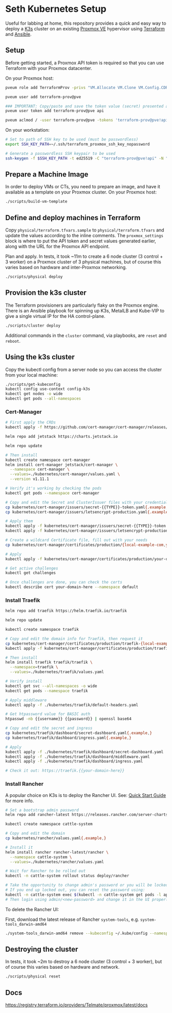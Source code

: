 # Seth Kubernetes Setup

Useful for labbing at home, this repository provides a quick and easy way to deploy a [K3s](https://k3s.io/) cluster on an existing [Proxmox VE](https://www.proxmox.com/en/proxmox-ve) hypervisor using [Terraform](https://www.terraform.io/) and [Ansible](https://www.ansible.com/).

## Setup

Before getting started, a Proxmox API token is required so that you can use Terraform with your Proxmox datacenter.

On your Proxmox host:

```sh
pveum role add TerraformProv -privs "VM.Allocate VM.Clone VM.Config.CDROM VM.Config.CPU VM.Config.Cloudinit VM.Config.Disk VM.Config.HWType VM.Config.Memory VM.Config.Network VM.Config.Options VM.Monitor VM.Audit VM.PowerMgmt Datastore.AllocateSpace Datastore.Audit"

pveum user add terraform-prov@pve

### IMPORTANT: Copy/paste and save the token value (secret) presented after running the command below. You are only shown it once and need to set it later as in terraform.tfvars
pveum user token add terraform-prov@pve api

pveum aclmod / -user terraform-prov@pve -tokens 'terraform-prov@pve!api' -role TerraformProv
```

On your workstation:

```sh
# Set to path of SSH key to be used (must be passwordless)
export SSH_KEY_PATH=~/.ssh/terraform_proxmox_ssh_key_nopassword

# Generate a passwordless SSH keypair to be used
ssh-keygen -f $SSH_KEY_PATH -t ed25519 -C "terraform-prov@pve!api" -N "" -q
```

## Prepare a Machine Image

In order to deploy VMs or CTs, you need to prepare an image, and have it available as a template on your Proxmox cluster. On your Proxmox host:

```sh
./scripts/build-vm-template
```

## Define and deploy machines in Terraform

Copy `physical/terraform.tfvars.sample` to `physical/terraform.tfvars` and update the values according to the inline comments. The `proxmox_settings` block is where to put the API token and secret values generated earlier, along with the URL for the Proxmox API endpoint.

Plan and apply. In tests, it took ~11m to create a 6 node cluster (3 control + 3 worker) on a Proxmox cluster of 3 physical machines, but of course this varies based on hardware and inter-Proxmox networking.

```sh
./scripts/physical deploy
```

## Provision the k3s cluster

The Terraform provisioners are particularly flaky on the Proxmox engine. There is an Ansible playbook for spinning up K3s, MetalLB and Kube-VIP to give a single virtual IP for the HA control-plane.

```sh
./scripts/cluster deploy
```

Additional commands in the `cluster` command, via playbooks, are `reset` and `reboot`.

## Using the k3s cluster

Copy the kubectl config from a server node so you can access the cluster from your local machine:

```sh
./scripts/get-kubeconfig
kubectl config use-context config-k3s
kubectl get nodes -o wide
kubectl get pods --all-namespaces
```

### Cert-Manager

```sh
# First apply the CRDs
kubectl apply -f https://github.com/cert-manager/cert-manager/releases/download/v1.11.1/cert-manager.crds.yaml

helm repo add jetstack https://charts.jetstack.io

helm repo update

# Then install
kubectl create namespace cert-manager
helm install cert-manager jetstack/cert-manager \
  --namespace cert-manager \
  --values=./kubernetes/cert-manager/values.yaml \
  --version v1.11.1

# Verify it's working by checking the pods
kubectl get pods --namespace cert-manager

# Copy and edit the Secret and ClusterIssuer files with your credentials
cp kubernetes/cert-manager/issuers/secret-{{TYPE}}-token.yaml{.example,}
cp kubernetes/cert-manager/issuers/letsencrypt-production.yaml{.example,}

# Apply them
kubectl apply -f kubernetes/cert-manager/issuers/secret-{{TYPE}}-token.yaml
kubectl apply -f kubernetes/cert-manager/issuers/letsencrypt-production.yaml

# Create a wildcard Certificate file, fill out with your needs
cp kubernetes/cert-manager/certificates/production/{local-example-com,your-domain-here}.yaml

# Apply
kubectl apply -f kubernetes/cert-manager/certificates/production/your-domain-here.yaml

# Get active challenges
kubectl get challenges

# Once challenges are done, you can check the certs
kubectl describe cert your-domain-here --namespace default
```

### Install Traefik

```sh
helm repo add traefik https://helm.traefik.io/traefik

helm repo update

kubectl create namespace traefik

# Copy and edit the domain info for Traefik, then request it
cp kubernetes/cert-manager/certificates/production/traefik-{local-example-com,your-domain-here}.yaml
kubectl apply -f kubernetes/cert-manager/certificates/production/traefik-{{your-domain-here}}.yaml

# Then install
helm install traefik traefik/traefik \
  --namespace=traefik \
  --values=./kubernetes/traefik/values.yaml

# Verify install
kubectl get svc --all-namespaces -o wide
kubectl get pods --namespace traefik

# Apply middleware
kubectl apply -f ./kubernetes/traefik/default-headers.yaml

# Get htpassword value for BASIC auth
htpasswd -nb {{username}} {{password}} | openssl base64

# Copy and edit the secret and ingress
cp kubernetes/traefik/dashboard/secret-dashboard.yaml{.example,}
cp kubernetes/traefik/dashboard/ingress.yaml{.example,}

# Apply
kubectl apply -f ./kubernetes/traefik/dashboard/secret-dashboard.yaml
kubectl apply -f ./kubernetes/traefik/dashboard/middleware.yaml
kubectl apply -f ./kubernetes/traefik/dashboard/ingress.yaml

# Check it out: https://traefik.{{your-domain-here}}
```

### Install Rancher

A popular choice on K3s is to deploy the Rancher UI. See: [Quick Start Guide](https://rancher.com/docs/rancher/v2.6/en/quick-start-guide/deployment/quickstart-manual-setup/) for more info.

```sh
# Set a bootstrap admin password
helm repo add rancher-latest https://releases.rancher.com/server-charts/latest

kubectl create namespace cattle-system

# Copy and edit the domain
cp kubernetes/rancher/values.yaml{.example,}

# Install it
helm install rancher rancher-latest/rancher \
  --namespace cattle-system \
  --values=./kubernetes/rancher/values.yaml

# Wait for Rancher to be rolled out
kubectl -n cattle-system rollout status deploy/rancher

# Take the opportunity to change admin's password or you will be locked out...
# If you end up locked out, you can reset the password using:
kubectl -n cattle-system exec $(kubectl -n cattle-system get pods -l app=rancher | grep '1/1' | head -1 | awk '{ print $1 }') -- reset-password
# Then login using admin/<new-password> and change it in the UI properly.
```

To delete the Rancher UI:

First, download the latest release of Rancher `system-tools`, e.g. `system-tools_darwin-amd64`

```sh
./system-tools_darwin-amd64 remove --kubeconfig ~/.kube/config --namespace cattle-system
```


## Destroying the cluster

In tests, it took ~2m to destroy a 6 node cluster (3 control + 3 worker), but of course this varies based on hardware and network.

```sh
./scripts/physical reset
```

## Docs

https://registry.terraform.io/providers/Telmate/proxmox/latest/docs
